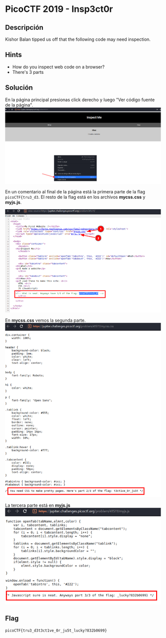 # PicoCTF 2019 - Insp3ct0r

## Descripción

Kishor Balan tipped us off that the following code may need inspection.

## Hints

- How do you inspect web code on a browser?
- There's 3 parts

## Solución

En la página principal presionas click derecho y luego "Ver código fuente de la página".
![](./imagenes/insp3ct0r-1.png)

En un comentario al final de la página está la primera parte de la flag `picoCTF{tru3_d3`. El resto de la flag está en los archivos **mycss.css** y **myjs.js**.

![](./imagenes/insp3ct0r-2.png)

En **mycss.css** vemos la segunda parte.
![](./imagenes/insp3ct0r-3.png)

La tercera parte está en **myjs.js**
![](./imagenes/insp3ct0r-4.png)

## Flag
`picoCTF{tru3_d3t3ct1ve_0r_ju5t_lucky?832b0699}`